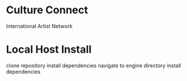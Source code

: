 # Culture Connect
 International Artist Network

# Local Host Install 
clone repository 
install dependencies 
navigate to engine directory
install dependencies 
